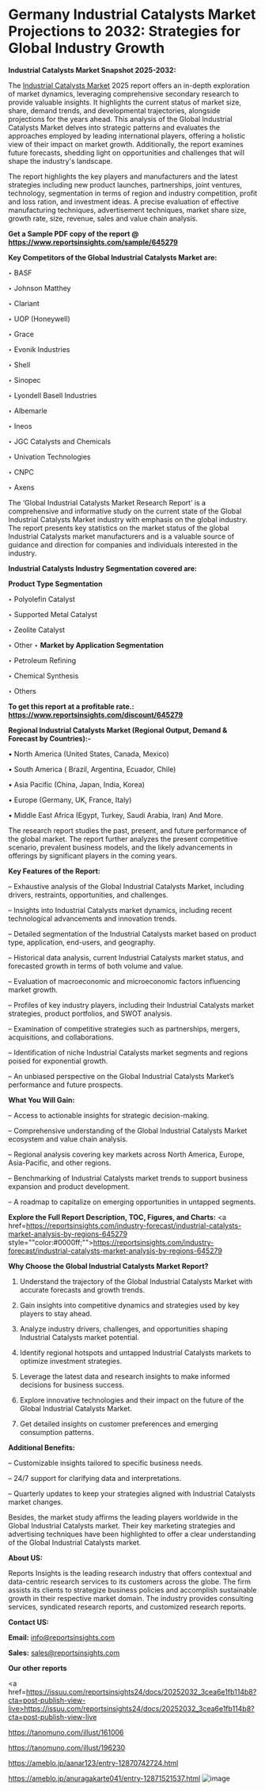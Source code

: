 # Germany Industrial Catalysts Market Projections to 2032: Strategies for Global Industry Growth

<strong>Industrial Catalysts Market Snapshot 2025-2032:</strong>

The <a href=https://www.reportsinsights.com/sample/645279>Industrial Catalysts Market</a> 2025 report offers an in-depth exploration of market dynamics, leveraging comprehensive secondary research to provide valuable insights. It highlights the current status of market size, share, demand trends, and developmental trajectories, alongside projections for the years ahead. This analysis of the Global Industrial Catalysts Market delves into strategic patterns and evaluates the approaches employed by leading international players, offering a holistic view of their impact on market growth. Additionally, the report examines future forecasts, shedding light on opportunities and challenges that will shape the industry's landscape.

The report highlights the key players and manufacturers and the latest strategies including new product launches, partnerships, joint ventures, technology, segmentation in terms of region and industry competition, profit and loss ration, and investment ideas. A precise evaluation of effective manufacturing techniques, advertisement techniques, market share size, growth rate, size, revenue, sales and value chain analysis.

<strong>Get a Sample PDF copy of the report @ <a href=https://www.reportsinsights.com/sample/645279 style=color:#0000ff;>https://www.reportsinsights.com/sample/645279</a></strong>

<strong>Key Competitors of the Global Industrial Catalysts Market are:</strong>

‣ BASF

‣ Johnson Matthey

‣ Clariant

‣ UOP (Honeywell)

‣ Grace

‣ Evonik Industries

‣ Shell

‣ Sinopec

‣ Lyondell Basell Industries

‣ Albemarle

‣ Ineos

‣ JGC Catalysts and Chemicals

‣ Univation Technologies

‣ CNPC

‣ Axens

The ‘Global Industrial Catalysts Market Research Report’ is a comprehensive and informative study on the current state of the Global Industrial Catalysts Market industry with emphasis on the global industry. The report presents key statistics on the market status of the global Industrial Catalysts market manufacturers and is a valuable source of guidance and direction for companies and individuals interested in the industry.

<strong>Industrial Catalysts Industry Segmentation covered are:</strong>

<strong>Product Type Segmentation</strong>

‣ Polyolefin Catalyst

‣ Supported Metal Catalyst

‣ Zeolite Catalyst

‣ Other
‣ 
<strong>Market by Application Segmentation</strong>

‣ Petroleum Refining

‣ Chemical Synthesis

‣ Others

<strong>To get this report at a profitable rate.: <a href=https://www.reportsinsights.com/discount/645279 style=color:#0000ff;>https://www.reportsinsights.com/discount/645279</a></strong>

<strong>Regional Industrial Catalysts Market (Regional Output, Demand &amp; Forecast by Countries):-</strong>

• North America (United States, Canada, Mexico)

• South America ( Brazil, Argentina, Ecuador, Chile)

• Asia Pacific (China, Japan, India, Korea)

• Europe (Germany, UK, France, Italy)

• Middle East Africa (Egypt, Turkey, Saudi Arabia, Iran) And More.

The research report studies the past, present, and future performance of the global market. The report further analyzes the present competitive scenario, prevalent business models, and the likely advancements in offerings by significant players in the coming years.

<strong>Key Features of the Report:</strong>

– Exhaustive analysis of the Global Industrial Catalysts Market, including drivers, restraints, opportunities, and challenges.

– Insights into Industrial Catalysts market dynamics, including recent technological advancements and innovation trends.

– Detailed segmentation of the Industrial Catalysts market based on product type, application, end-users, and geography.

– Historical data analysis, current Industrial Catalysts market status, and forecasted growth in terms of both volume and value.

– Evaluation of macroeconomic and microeconomic factors influencing market growth.

– Profiles of key industry players, including their Industrial Catalysts market strategies, product portfolios, and SWOT analysis.

– Examination of competitive strategies such as partnerships, mergers, acquisitions, and collaborations.

– Identification of niche Industrial Catalysts market segments and regions poised for exponential growth.

– An unbiased perspective on the Global Industrial Catalysts Market’s performance and future prospects.

<strong>What You Will Gain:</strong>

– Access to actionable insights for strategic decision-making.

– Comprehensive understanding of the Global Industrial Catalysts Market ecosystem and value chain analysis.

– Regional analysis covering key markets across North America, Europe, Asia-Pacific, and other regions.

– Benchmarking of Industrial Catalysts market trends to support business expansion and product development.

– A roadmap to capitalize on emerging opportunities in untapped segments.

<strong>Explore the Full Report Description, TOC, Figures, and Charts:</strong>
<a href=https://reportsinsights.com/industry-forecast/industrial-catalysts-market-analysis-by-regions-645279 style=""color:#0000ff;"">https://reportsinsights.com/industry-forecast/industrial-catalysts-market-analysis-by-regions-645279</a>

<strong>Why Choose the Global Industrial Catalysts Market Report?</strong>

1. Understand the trajectory of the Global Industrial Catalysts Market with accurate forecasts and growth trends.

2. Gain insights into competitive dynamics and strategies used by key players to stay ahead.

3. Analyze industry drivers, challenges, and opportunities shaping Industrial Catalysts market potential.

4. Identify regional hotspots and untapped Industrial Catalysts markets to optimize investment strategies.

5. Leverage the latest data and research insights to make informed decisions for business success.

6. Explore innovative technologies and their impact on the future of the Global Industrial Catalysts Market.

7. Get detailed insights on customer preferences and emerging consumption patterns.

<strong>Additional Benefits:</strong>

– Customizable insights tailored to specific business needs.

– 24/7 support for clarifying data and interpretations.

– Quarterly updates to keep your strategies aligned with Industrial Catalysts market changes.

Besides, the market study affirms the leading players worldwide in the Global Industrial Catalysts market. Their key marketing strategies and advertising techniques have been highlighted to offer a clear understanding of the Global Industrial Catalysts market.

<strong><strong>About US</strong>:</strong>

Reports Insights is the leading research industry that offers contextual and data-centric research services to its customers across the globe. The firm assists its clients to strategize business policies and accomplish sustainable growth in their respective market domain. The industry provides consulting services, syndicated research reports, and customized research reports.

<strong>Contact US:</strong>

<p class=><b>Email:</b> <a href=mailto:info@reportsinsights.com>info@reportsinsights.com</a></p>
<p class=><b>Sales:</b> <a href=mailto:sales@reportsinsights.com>sales@reportsinsights.com</a></p>

<strong>Our other reports</strong>

<a href=https://issuu.com/reportsinsights24/docs/20252032_3cea6e1fb114b8?cta=post-publish-view-live>https://issuu.com/reportsinsights24/docs/20252032_3cea6e1fb114b8?cta=post-publish-view-live</a>

<a href=https://tanomuno.com/illust/161006>https://tanomuno.com/illust/161006</a>

<a href=https://tanomuno.com/illust/196230>https://tanomuno.com/illust/196230</a>

<a href=https://ameblo.jp/aanar123/entry-12870742724.html>https://ameblo.jp/aanar123/entry-12870742724.html</a>

<a href=https://ameblo.jp/anuragakarte041/entry-12871521537.html>https://ameblo.jp/anuragakarte041/entry-12871521537.html</a>
![image](https://github.com/user-attachments/assets/0d87391e-0904-4e4a-821e-0da6be6f33d7)
